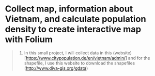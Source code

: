 # Collect map, information about Vietnam, and calculate population density to create interactive map with Folium 
>1) In this small project, I will collect data in this (website)[https://www.citypopulation.de/en/vietnam/admin/] and for the shapefile, I use this website to download the shapefiles (http://www.diva-gis.org/gdata)
